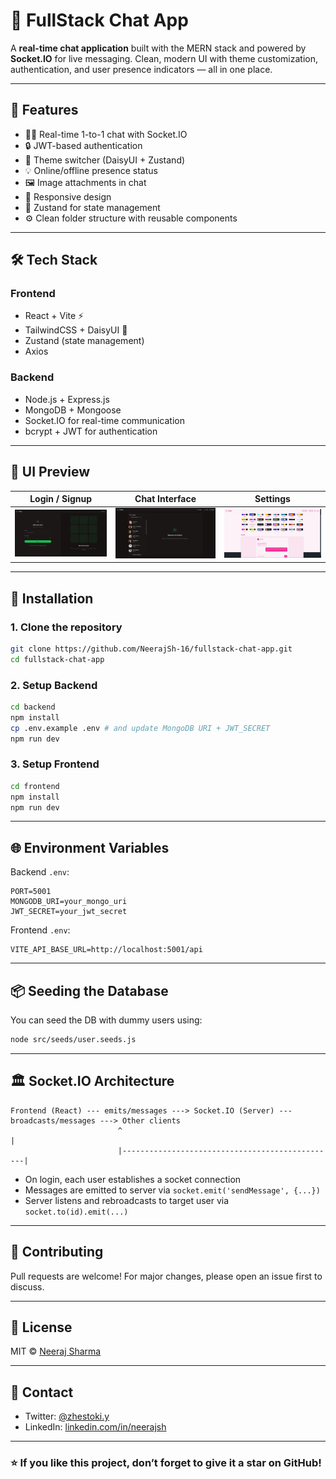 # 💬 FullStack Chat App

A **real-time chat application** built with the MERN stack and powered by **Socket.IO** for live messaging. Clean, modern UI with theme customization, authentication, and user presence indicators — all in one place.

---

## 🚀 Features

- 🧑‍💬 Real-time 1-to-1 chat with Socket.IO
- 🔒 JWT-based authentication
- 🌸 Theme switcher (DaisyUI + Zustand)
- 💡 Online/offline presence status
- 🖼️ Image attachments in chat
- 🌈 Responsive design
- 🧠 Zustand for state management
- ⚙️ Clean folder structure with reusable components

---

## 🛠️ Tech Stack

### Frontend
- React + Vite ⚡
- TailwindCSS + DaisyUI 💅
- Zustand (state management)
- Axios

### Backend
- Node.js + Express.js
- MongoDB + Mongoose
- Socket.IO for real-time communication
- bcrypt + JWT for authentication

---

## 📸 UI Preview

| Login / Signup | Chat Interface | Settings |
|----------------|----------------|----------|
| ![Login](/frontend/public/login.png) | ![Chat](/frontend/public/chat.png) | ![Theme](/frontend/public/theme.png) |

---

## 🔧 Installation

### 1. Clone the repository

```bash
git clone https://github.com/NeerajSh-16/fullstack-chat-app.git
cd fullstack-chat-app
```

### 2. Setup Backend

```bash
cd backend
npm install
cp .env.example .env # and update MongoDB URI + JWT_SECRET
npm run dev
```

### 3. Setup Frontend

```bash
cd frontend
npm install
npm run dev
```

---

## 🌐 Environment Variables

Backend `.env`:

```
PORT=5001
MONGODB_URI=your_mongo_uri
JWT_SECRET=your_jwt_secret
```

Frontend `.env`:

```
VITE_API_BASE_URL=http://localhost:5001/api
```

---

## 📦 Seeding the Database

You can seed the DB with dummy users using:

```bash
node src/seeds/user.seeds.js
```

---

## 🏛️ Socket.IO Architecture

```text
Frontend (React) --- emits/messages ---> Socket.IO (Server) --- broadcasts/messages ---> Other clients
                        ^                                                |
                        |------------------------------------------------|
```

- On login, each user establishes a socket connection
- Messages are emitted to server via `socket.emit('sendMessage', {...})`
- Server listens and rebroadcasts to target user via `socket.to(id).emit(...)`

---

## 🤝 Contributing

Pull requests are welcome! For major changes, please open an issue first to discuss.

---

## 📜 License

MIT © [Neeraj Sharma](https://github.com/NeerajSh-16)

---

## 💬 Contact

- Twitter: [@zhestoki.y](https://twitter.com/zhestoki.y)
- LinkedIn: [linkedin.com/in/neerajsh](https://linkedin.com/in/neerajsh)

---

### ⭐ If you like this project, don’t forget to give it a star on GitHub!

